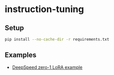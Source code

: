 # instruction-tuning

## Setup
```bash
pip install --no-cache-dir -r requirements.txt
```

## Examples
- [DeepSpeed zero-1 LoRA example](./scripts/zero1_lora.sh)

